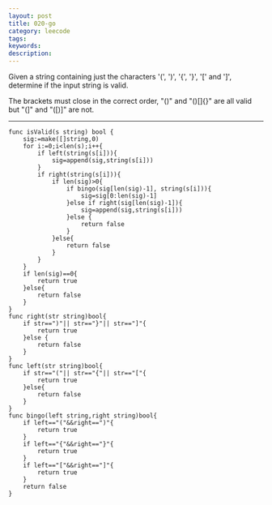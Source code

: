 ```yaml
---
layout: post
title: 020-go
category: leecode
tags: 
keywords: 
description: 
---
```


Given a string containing just the characters '(', ')', '{', '}', '[' and ']', determine if the input string is valid.

The brackets must close in the correct order, "()" and "()[]{}" are all valid but "(]" and "([)]" are not.

----------

    func isValid(s string) bool {
    	sig:=make([]string,0)
    	for i:=0;i<len(s);i++{
    		if left(string(s[i])){
    			sig=append(sig,string(s[i]))
    		}
    		if right(string(s[i])){
    			if len(sig)>0{
    				if bingo(sig[len(sig)-1], string(s[i])){
    					sig=sig[0:len(sig)-1]
    				}else if right(sig[len(sig)-1]){
    					sig=append(sig,string(s[i]))
    				}else {
    					return false
    				}
    			}else{
    				return false
    			}
    		}
    	}
    	if len(sig)==0{
    		return true
    	}else{
    		return false
    	}
    }
    func right(str string)bool{
    	if str==")"|| str=="}"|| str=="]"{
    		return true
    	}else {
    		return false
    	}
    }
    func left(str string)bool{
    	if str=="("|| str=="{"|| str=="["{
    		return true
    	}else{
    		return false
    	}
    }
    func bingo(left string,right string)bool{
    	if left=="("&&right==")"{
    		return true
    	}
    	if left=="{"&&right=="}"{
    		return true
    	}
    	if left=="["&&right=="]"{
    		return true
    	}
    	return false
    }